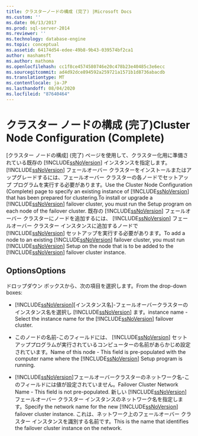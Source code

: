 ```yaml
---
title: クラスターノードの構成 (完了) |Microsoft Docs
ms.custom: ''
ms.date: 06/13/2017
ms.prod: sql-server-2014
ms.reviewer: ''
ms.technology: database-engine
ms.topic: conceptual
ms.assetid: 64174d54-edee-49b8-9b43-039574bf2ca1
author: mashamsft
ms.author: mathoma
ms.openlocfilehash: cc1f8ce4574580746e20c478b23e40485c3e6ecc
ms.sourcegitcommit: ad4d92dce894592a259721a1571b1d8736abacdb
ms.translationtype: MT
ms.contentlocale: ja-JP
ms.lasthandoff: 08/04/2020
ms.locfileid: "87640464"
---
```

# <a name="cluster-node-configuration-complete"></a><span data-ttu-id="069d7-102">クラスター ノードの構成 (完了)</span><span class="sxs-lookup"><span data-stu-id="069d7-102">Cluster Node Configuration (Complete)</span></span>
  <span data-ttu-id="069d7-103">[クラスター ノードの構成] (完了) ページを使用して、クラスター化用に準備されている既存の [!INCLUDE[ssNoVersion](../../includes/ssnoversion-md.md)] インスタンスを指定します。 [!INCLUDE[ssNoVersion](../../includes/ssnoversion-md.md)] フェールオーバー クラスターをインストールまたはアップグレードするには、フェールオーバー クラスターの各ノードでセットアップ プログラムを実行する必要があります。</span><span class="sxs-lookup"><span data-stu-id="069d7-103">Use the Cluster Node Configuration (Complete) page to specify an existing instance of [!INCLUDE[ssNoVersion](../../includes/ssnoversion-md.md)] that has been prepared for clustering.To install or upgrade a [!INCLUDE[ssNoVersion](../../includes/ssnoversion-md.md)] failover cluster, you must run the Setup program on each node of the failover cluster.</span></span> <span data-ttu-id="069d7-104">既存の [!INCLUDE[ssNoVersion](../../includes/ssnoversion-md.md)] フェールオーバー クラスターにノードを追加するには、 [!INCLUDE[ssNoVersion](../../includes/ssnoversion-md.md)] フェールオーバー クラスター インスタンスに追加するノードで [!INCLUDE[ssNoVersion](../../includes/ssnoversion-md.md)] セットアップを実行する必要があります。</span><span class="sxs-lookup"><span data-stu-id="069d7-104">To add a node to an existing [!INCLUDE[ssNoVersion](../../includes/ssnoversion-md.md)] failover cluster, you must run [!INCLUDE[ssNoVersion](../../includes/ssnoversion-md.md)] Setup on the node that is to be added to the [!INCLUDE[ssNoVersion](../../includes/ssnoversion-md.md)] failover cluster instance.</span></span>  
  
## <a name="options"></a><span data-ttu-id="069d7-105">Options</span><span class="sxs-lookup"><span data-stu-id="069d7-105">Options</span></span>  
 <span data-ttu-id="069d7-106">ドロップダウン ボックスから、次の項目を選択します。</span><span class="sxs-lookup"><span data-stu-id="069d7-106">From the drop-down boxes:</span></span>  
  
-   [!INCLUDE[ssNoVersion](../../includes/ssnoversion-md.md)]<span data-ttu-id="069d7-107">[インスタンス名]-フェールオーバークラスターのインスタンス名を選択し [!INCLUDE[ssNoVersion](../../includes/ssnoversion-md.md)] ます。</span><span class="sxs-lookup"><span data-stu-id="069d7-107">instance name - Select the instance name for the [!INCLUDE[ssNoVersion](../../includes/ssnoversion-md.md)] failover cluster.</span></span>  
  
-   <span data-ttu-id="069d7-108">このノードの名前-このフィールドには、 [!INCLUDE[ssNoVersion](../../includes/ssnoversion-md.md)] セットアッププログラムが実行されているコンピューターの名前があらかじめ設定されています。</span><span class="sxs-lookup"><span data-stu-id="069d7-108">Name of this node - This field is pre-populated with the computer name where the [!INCLUDE[ssNoVersion](../../includes/ssnoversion-md.md)] Setup program is running.</span></span>  
  
-   [!INCLUDE[ssNoVersion](../../includes/ssnoversion-md.md)]<span data-ttu-id="069d7-109">フェールオーバークラスターのネットワーク名-このフィールドには値が設定されていません。</span><span class="sxs-lookup"><span data-stu-id="069d7-109">Failover Cluster Network Name - This field is not pre-populated.</span></span> <span data-ttu-id="069d7-110">新しい [!INCLUDE[ssNoVersion](../../includes/ssnoversion-md.md)] フェールオーバー クラスター インスタンスのネットワーク名を指定します。</span><span class="sxs-lookup"><span data-stu-id="069d7-110">Specify the network name for the new [!INCLUDE[ssNoVersion](../../includes/ssnoversion-md.md)] failover cluster instance.</span></span> <span data-ttu-id="069d7-111">これは、ネットワーク上のフェールオーバー クラスター インスタンスを識別する名前です。</span><span class="sxs-lookup"><span data-stu-id="069d7-111">This is the name that identifies the failover cluster instance on the network.</span></span>  
  
  
